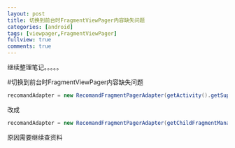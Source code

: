 ```yaml
---
layout: post
title: 切换到前台时FragmentViewPager内容缺失问题
categories: [android]
tags: [viewpager,FragmentViewPager]
fullview: true
comments: true
---
```


继续整理笔记。。。。。

#切换到前台时FragmentViewPager内容缺失问题

````java
recomandAdapter = new RecomandFragmentPagerAdapter(getActivity().getSupportFragmentManager(), fragmentList);
````
改成

````java
recomandAdapter = new RecomandFragmentPagerAdapter(getChildFragmentManager(), fragmentList);

````

原因需要继续查资料

